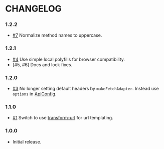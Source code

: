 # CHANGELOG

### 1.2.2

- [#7] Normalize method names to uppercase.

### 1.2.1

- [#4] Use simple local polyfills for browser compatibility.
- [#5, #6] Docs and lock fixes.

### 1.2.0

- [#3] No longer setting default headers by `makeFetchAdapter`.
  Instead use `options` in [ApiConfig].

### 1.1.0

- [#1] Switch to use [transform-url] for url templating.

### 1.0.0

- Initial release.


[#1]:https://github.com/godaddy/reduxful/pull/1
[#3]:https://github.com/godaddy/reduxful/pull/3
[#4]:https://github.com/godaddy/reduxful/pull/4
[#5]:https://github.com/godaddy/reduxful/pull/5
[#6]:https://github.com/godaddy/reduxful/pull/6
[#7]:https://github.com/godaddy/reduxful/pull/7
[transform-url]:https://github.com/godaddy/transform-url#readme
[ApiConfig]:https://github.com/godaddy/reduxful/blob/master/docs/api.md#apiconfig--object
